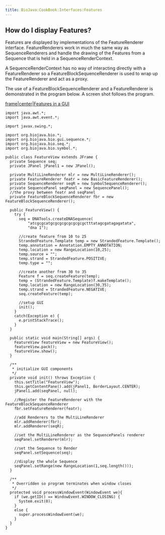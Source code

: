 ```yaml
---
title: BioJava:CookBook:Interfaces:Features
---
```


How do I display Features?
--------------------------

Features are displayed by implementations of the FeatureRenderer
interface. FeatureRenderers work in much the same way as
SequenceRenderers and handle the drawing of the Features from a Sequence
that is held in a SequenceRenderContext.

A SequenceRenderContext has no way of interacting directly with a
FeatureRenderer so a FeatureBlockSequenceRenderer is used to wrap up the
FeatureRenderer and act as a proxy.

The use of a FeatureBlockSequenceRenderer and a FeatureRenderer is
demonstrated in the program below. A screen shot follows the program.

[frame|center|Features in a GUI](image:Featview.jpg "wikilink")

    import java.awt.*;
    import java.awt.event.*;

    import javax.swing.*;

    import org.biojava.bio.*;
    import org.biojava.bio.gui.sequence.*;
    import org.biojava.bio.seq.*;
    import org.biojava.bio.symbol.*;

    public class FeatureView extends JFrame {
      private Sequence seq;
      private JPanel jPanel1 = new JPanel();

      private MultiLineRenderer mlr = new MultiLineRenderer();
      private FeatureRenderer featr = new BasicFeatureRenderer();
      private SequenceRenderer seqR = new SymbolSequenceRenderer();
      private SequencePanel seqPanel = new SequencePanel();
      //the proxy between featr and seqPanel
      private FeatureBlockSequenceRenderer fbr = new FeatureBlockSequenceRenderer();

      public FeatureView() {
        try {
          seq = DNATools.createDNASequence(
              "atcgcgcatgcgcgcgcgcgcgcgctttatagcgatagagatata",
              "dna 1");

          //create feature from 10 to 25
          StrandedFeature.Template temp = new StrandedFeature.Template();
          temp.annotation = Annotation.EMPTY_ANNOTATION;
          temp.location = new RangeLocation(10,25);
          temp.source = "";
          temp.strand = StrandedFeature.POSITIVE;
          temp.type = "";

          //create another from 30 to 35
          Feature f = seq.createFeature(temp);
          temp = (StrandedFeature.Template)f.makeTemplate();
          temp.location = new RangeLocation(30,35);
          temp.strand = StrandedFeature.NEGATIVE;
          seq.createFeature(temp);

          //setup GUI
          init();
        }
        catch(Exception e) {
          e.printStackTrace();
        }
      }

      public static void main(String[] args) {
        FeatureView featureView = new FeatureView();
        featureView.pack();
        featureView.show();
      }

      /**
       * initialize GUI components
       */
      private void init() throws Exception {
        this.setTitle("FeatureView");
        this.getContentPane().add(jPanel1, BorderLayout.CENTER);
        jPanel1.add(seqPanel, null);

        //Register the FeatureRenderer with the FeatureBlockSequenceRenderer
        fbr.setFeatureRenderer(featr);

        //add Renderers to the MultiLineRenderer
        mlr.addRenderer(fbr);
        mlr.addRenderer(seqR);

        //set the MultiLineRenderer as the SequencePanels renderer
        seqPanel.setRenderer(mlr);

        //set the Sequence to Render
        seqPanel.setSequence(seq);

        //display the whole Sequence
        seqPanel.setRange(new RangeLocation(1,seq.length()));
      }

      /**
       * Overridden so program terminates when window closes
       */
      protected void processWindowEvent(WindowEvent we){
        if (we.getID() == WindowEvent.WINDOW_CLOSING) {
          System.exit(0);
        }
        else {
          super.processWindowEvent(we);
        }
      }
    }
